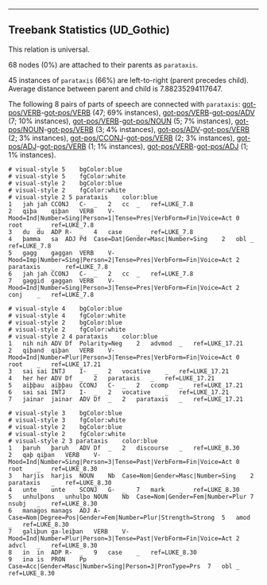 

--------------------------------------------------------------------------------

## Treebank Statistics (UD_Gothic)

This relation is universal.

68 nodes (0%) are attached to their parents as `parataxis`.

45 instances of `parataxis` (66%) are left-to-right (parent precedes child).
Average distance between parent and child is 7.88235294117647.

The following 8 pairs of parts of speech are connected with `parataxis`: [got-pos/VERB]()-[got-pos/VERB]() (47; 69% instances), [got-pos/VERB]()-[got-pos/ADV]() (7; 10% instances), [got-pos/VERB]()-[got-pos/NOUN]() (5; 7% instances), [got-pos/NOUN]()-[got-pos/VERB]() (3; 4% instances), [got-pos/ADV]()-[got-pos/VERB]() (2; 3% instances), [got-pos/CCONJ]()-[got-pos/VERB]() (2; 3% instances), [got-pos/ADJ]()-[got-pos/VERB]() (1; 1% instances), [got-pos/VERB]()-[got-pos/ADJ]() (1; 1% instances).


~~~ conllu
# visual-style 5	bgColor:blue
# visual-style 5	fgColor:white
# visual-style 2	bgColor:blue
# visual-style 2	fgColor:white
# visual-style 2 5 parataxis	color:blue
1	jah	jah	CCONJ	C-	_	2	cc	_	ref=LUKE_7.8
2	qiþa	qiþan	VERB	V-	Mood=Ind|Number=Sing|Person=1|Tense=Pres|VerbForm=Fin|Voice=Act	0	root	_	ref=LUKE_7.8
3	du	du	ADP	R-	_	4	case	_	ref=LUKE_7.8
4	þamma	sa	ADJ	Pd	Case=Dat|Gender=Masc|Number=Sing	2	obl	_	ref=LUKE_7.8
5	gagg	gaggan	VERB	V-	Mood=Imp|Number=Sing|Person=2|Tense=Pres|VerbForm=Fin|Voice=Act	2	parataxis	_	ref=LUKE_7.8
6	jah	jah	CCONJ	C-	_	2	cc	_	ref=LUKE_7.8
7	gaggid	gaggan	VERB	V-	Mood=Ind|Number=Sing|Person=3|Tense=Pres|VerbForm=Fin|Voice=Act	2	conj	_	ref=LUKE_7.8

~~~


~~~ conllu
# visual-style 4	bgColor:blue
# visual-style 4	fgColor:white
# visual-style 2	bgColor:blue
# visual-style 2	fgColor:white
# visual-style 2 4 parataxis	color:blue
1	nih	nih	ADV	Df	Polarity=Neg	2	advmod	_	ref=LUKE_17.21
2	qiþand	qiþan	VERB	V-	Mood=Ind|Number=Plur|Person=3|Tense=Pres|VerbForm=Fin|Voice=Act	0	root	_	ref=LUKE_17.21
3	sai	sai	INTJ	I-	_	2	vocative	_	ref=LUKE_17.21
4	her	her	ADV	Df	_	2	parataxis	_	ref=LUKE_17.21
5	aiþþau	aiþþau	CCONJ	C-	_	2	ccomp	_	ref=LUKE_17.21
6	sai	sai	INTJ	I-	_	2	vocative	_	ref=LUKE_17.21
7	jainar	jainar	ADV	Df	_	2	parataxis	_	ref=LUKE_17.21

~~~


~~~ conllu
# visual-style 3	bgColor:blue
# visual-style 3	fgColor:white
# visual-style 2	bgColor:blue
# visual-style 2	fgColor:white
# visual-style 2 3 parataxis	color:blue
1	þaruh	þaruh	ADV	Df	_	2	discourse	_	ref=LUKE_8.30
2	qaþ	qiþan	VERB	V-	Mood=Ind|Number=Sing|Person=3|Tense=Past|VerbForm=Fin|Voice=Act	0	root	_	ref=LUKE_8.30
3	harjis	harjis	NOUN	Nb	Case=Nom|Gender=Masc|Number=Sing	2	parataxis	_	ref=LUKE_8.30
4	unte	unte	SCONJ	G-	_	7	mark	_	ref=LUKE_8.30
5	unhulþons	unhulþo	NOUN	Nb	Case=Nom|Gender=Fem|Number=Plur	7	nsubj	_	ref=LUKE_8.30
6	managos	manags	ADJ	A-	Case=Nom|Degree=Pos|Gender=Fem|Number=Plur|Strength=Strong	5	amod	_	ref=LUKE_8.30
7	galiþun	ga-leiþan	VERB	V-	Mood=Ind|Number=Plur|Person=3|Tense=Past|VerbForm=Fin|Voice=Act	2	advcl	_	ref=LUKE_8.30
8	in	in	ADP	R-	_	9	case	_	ref=LUKE_8.30
9	ina	is	PRON	Pp	Case=Acc|Gender=Masc|Number=Sing|Person=3|PronType=Prs	7	obl	_	ref=LUKE_8.30

~~~


